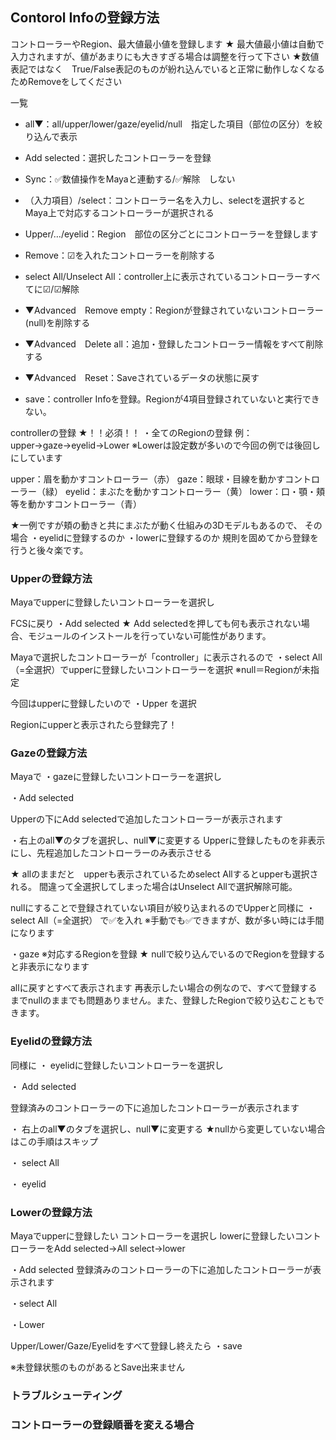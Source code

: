 ## Contorol Infoの登録方法
コントローラーやRegion、最大値最小値を登録します
★ 最大値最小値は自動で入力されますが、値があまりにも大きすぎる場合は調整を行って下さい
★数値表記ではなく　True/False表記のものが紛れ込んでいると正常に動作しなくなるためRemoveをしてください

一覧
- all▼：all/upper/lower/gaze/eyelid/null　指定した項目（部位の区分）を絞り込んで表示
- Add selected：選択したコントローラーを登録
- Sync：✅数値操作をMayaと連動する/✅解除　しない
- （入力項目）/select：コントローラー名を入力し、selectを選択するとMaya上で対応するコントローラーが選択される
- Upper/…/eyelid：Region　部位の区分ごとにコントローラーを登録します
- Remove：☑を入れたコントローラーを削除する
- select All/Unselect All：controller上に表示されているコントローラーすべてに☑/☑解除
- ▼Advanced　Remove empty：Regionが登録されていないコントローラー(null)を削除する
- ▼Advanced　Delete all：追加・登録したコントローラー情報をすべて削除する
- ▼Advanced　Reset：Saveされているデータの状態に戻す

- save：controller Infoを登録。Regionが4項目登録されていないと実行できない。

controllerの登録
★！！必須！！ ・全てのRegionの登録
例：upper→gaze→eyelid→Lower 
※Lowerは設定数が多いので今回の例では後回しにしています

upper：眉を動かすコントローラー（赤）
gaze：眼球・目線を動かすコントローラー（緑）
eyelid：まぶたを動かすコントローラー（黄）
lower：口・顎・頬等を動かすコントローラー（青）

★一例ですが頬の動きと共にまぶたが動く仕組みの3Dモデルもあるので、
その場合
・eyelidに登録するのか 
・lowerに登録するのか 
規則を固めてから登録を行うと後々楽です。


### Upperの登録方法 
Mayaでupperに登録したいコントローラーを選択し

FCSに戻り
・Add selected
★ Add selectedを押しても何も表示されない場合、モジュールのインストールを行っていない可能性があります。

Mayaで選択したコントローラーが「controller」に表示されるので
・select All（=全選択）でupperに登録したいコントローラーを選択
※null＝Regionが未指定

今回はupperに登録したいので
・Upper
を選択

Regionにupperと表示されたら登録完了！

### Gazeの登録方法
Mayaで
・gazeに登録したいコントローラーを選択し

・Add selected

Upperの下にAdd selectedで追加したコントローラーが表示されます

・右上のall▼のタブを選択し、null▼に変更する
Upperに登録したものを非表示にし、先程追加したコントローラーのみ表示させる

★ allのままだと　upperも表示されているためselect Allするとupperも選択される。
間違って全選択してしまった場合はUnselect Allで選択解除可能。

nullにすることで登録されていない項目が絞り込まれるのでUpperと同様に
・select All（=全選択）
で✅を入れ
※手動でも✅できますが、数が多い時には手間になります

・gaze
※対応するRegionを登録
★ nullで絞り込んでいるのでRegionを登録すると非表示になります

allに戻すとすべて表示されます
 再表示したい場合の例なので、すべて登録するまでnullのままでも問題ありません。また、登録したRegionで絞り込むこともできます。


### Eyelidの登録方法
同様に
・ eyelidに登録したいコントローラーを選択し

・ Add selected

登録済みのコントローラーの下に追加したコントローラーが表示されます

・ 右上のall▼のタブを選択し、null▼に変更する
★nullから変更していない場合はこの手順はスキップ

・ select All

・ eyelid


### Lowerの登録方法
Mayaでupperに登録したい コントローラーを選択し
lowerに登録したいコントローラーをAdd selected→All select→lower

・Add selected
登録済みのコントローラーの下に追加したコントローラーが表示されます

・select All

・Lower

Upper/Lower/Gaze/Eyelidをすべて登録し終えたら
・save

※未登録状態のものがあるとSave出来ません

### トラブルシューティング

### コントローラーの登録順番を変える場合